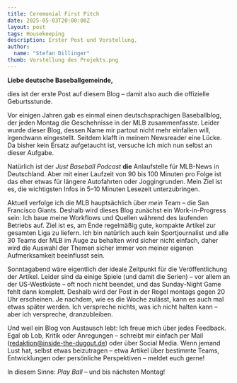 ```yaml
---
title: Ceremonial First Pitch
date: 2025-05-03T20:00:00Z
layout: post
tags: Housekeeping
description: Erster Post und Vorstellung.
author:
  name: "Stefan Dillinger"
thumb: Vorstellung des Projekts.png
---
```


**Liebe deutsche Baseballgemeinde,**

dies ist der erste Post auf diesem Blog – damit also auch die offizielle Geburtsstunde.

Vor einigen Jahren gab es einmal einen deutschsprachigen Baseballblog, der jeden Montag die Geschehnisse in der MLB zusammenfasste. Leider wurde dieser Blog, dessen Name mir partout nicht mehr einfallen will, irgendwann eingestellt. Seitdem klafft in meinem Newsreader eine Lücke. Da bisher kein Ersatz aufgetaucht ist, versuche ich mich nun selbst an dieser Aufgabe.

Natürlich ist der _Just Baseball Podcast_ **die** Anlaufstelle für MLB-News in Deutschland. Aber mit einer Laufzeit von 90 bis 100 Minuten pro Folge ist das eher etwas für längere Autofahrten oder Joggingrunden. Mein Ziel ist es, die wichtigsten Infos in 5–10 Minuten Lesezeit unterzubringen.

Aktuell verfolge ich die MLB hauptsächlich über _mein_ Team – die San Francisco Giants. Deshalb wird dieses Blog zunächst ein Work-in-Progress sein: Ich baue meine Workflows und Quellen während des laufenden Betriebs auf. Ziel ist es, am Ende regelmäßig gute, kompakte Artikel zur gesamten Liga zu liefern. Ich bin natürlich auch kein Sportjournalist und alle 30 Teams der MLB im Auge zu behalten wird sicher nicht einfach, daher wird die Auswahl der Themen sicher immer von meiner eigenen Aufmerksamkeit beeinflusst sein.

Sonntagabend wäre eigentlich der ideale Zeitpunkt für die Veröffentlichung der Artikel. Leider sind da einige Spiele (und damit die Serien) – vor allem an der US-Westküste – oft noch nicht beendet, und das Sunday-Night Game fehlt dann komplett. Deshalb wird der Post in der Regel montags gegen 20 Uhr erscheinen. Je nachdem, wie es die Woche zulässt, kann es auch mal etwas später werden. Ich verspreche nichts, was ich nicht halten kann – aber ich verspreche, dranzubleiben.

Und weil ein Blog von Austausch lebt: Ich freue mich über jedes Feedback. Egal ob Lob, Kritik oder Anregungen – schreibt mir einfach per Mail (redaktion@inside-the-dugout.de) oder über Social Media. Wenn jemand Lust hat, selbst etwas beizutragen – etwa Artikel über bestimmte Teams, Entwicklungen oder persönliche Perspektiven – meldet euch gerne!

In diesem Sinne: _Play Ball_ – und bis nächsten Montag!
